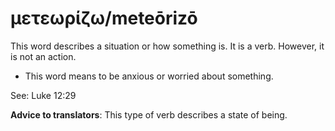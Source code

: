 # μετεωρίζω/meteōrizō
This word describes a situation or how something is. It is a verb. However, it is not an action.
* This word means to be anxious or worried about something.

See: Luke 12:29

**Advice to translators**: This type of verb describes a state of being.
